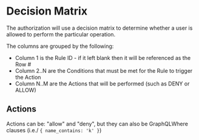 # Decision Matrix

The authorization will use a decision matrix to determine whether a user is allowed to perform the particular operation.

The columns are grouped by the following:

* Column 1 is the Rule ID - if it left blank then it will be referenced as the Row #
* Column 2..N are the Conditions that must be met for the Rule to trigger the Action
* Column N..M are the Actions that will be performed (such as DENY or ALLOW)


## Actions

Actions can be: "allow" and "deny", but they can also be GraphQLWhere clauses (i.e./ `{ name_contains: 'k' }`)
